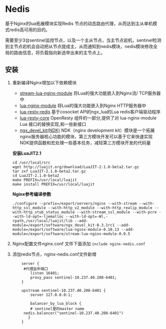 # Nedis

基于Nginx的lua拓展模块实现Redis 节点的动态路由代理，从而达到主从单机模式redis高可用的目的。

需要至少3台sentinel监控节点，以及一个主从节点，当主节点宕机，sentinel检测到主节点宕机会自动把从节点提成主，从而通知到nedis模块，nedis模块修改全局的路由信息，将负载指向新选举出来的主节点上。

## 安装

1. 重新编译Nginx增加以下依赖模块

   - [stream-lua-nginx-module](https://github.com/openresty/stream-lua-nginx-module#installation)
     将Lua的强大功能嵌入到Nginx流/ TCP服务器中
   - [lua-nginx-module](https://github.com/openresty/lua-nginx-module)
     将Lua的强大功能嵌入到Nginx HTTP服务器中
   - [lua-resty-redis](https://github.com/openresty/lua-resty-redis#installation)
     基于cosocket API的ngx_lua的Lua redis客户端驱动程序
   - [lua-resty-core](https://github.com/openresty/lua-resty-core#synopsis)
     OpenResty 组件的一部分,提供了对 lua-nginx-module Lua 接口的替换实现,和一些新接口
   - [ngx_devel_kit(NDK)](https://github.com/simpl/ngx_devel_kit/archive/v0.2.19.tar.gz)
     NDK（nginx development kit）模块是一个拓展nginx服务器核心功能的模块，第三方模块开发可以基于它来快速实现
     NDK提供函数和宏处理一些基本任务，减轻第三方模块开发的代码量

   **安装LuaJIT2.1**

   ```
   cd /usr/local/src
   wget http://luajit.org/download/LuaJIT-2.1.0-beta2.tar.gz
   tar zxf LuaJIT-2.1.0-beta2.tar.gz
   cd LuaJIT-2.1.0-beta2
   make PREFIX=/usr/local/luajit
   make install PREFIX=/usr/local/luajit
   ```
   
   **Nginx参考编译参数**

   ```
   ./configure --prefix=/export/servers/nginx --with-stream --with-http_ssl_module --with-http_v2_module --with-http_realip_module --with-http_stub_status_module --with-stream_ssl_module --with-pcre --with-ld-opt=-ljemalloc --with-ld-opt=-Wl,-rpath,/usr/local/luajit/lib --add-module=/export/software/ngx_devel_kit-0.3.1rc1 --add-module=/export/software/lua-nginx-module-0.10.13 --add-module=/export/software/stream-lua-nginx-module-0.0.5
   ```

2. Nginx配置文件nginx.conf 文件下面添加 `include nginx-nedis.conf` 

3. 添加redis节点，nginx-nedis.conf文件新增

   ```
       server {
       	#代理监听端口
           listen 16401;
           proxy_pass sentinel-10.237.40.208-6401;
       }
   
       upstream sentinel-10.237.40.208-6401 {
           server 127.0.0.0:1;
           
           balancer_by_lua_block {
           # sentinel里的master name
   	    nedis.balancer("sentinel-10.237.40.208-6401")
          }
       }
   ```
